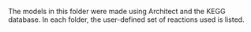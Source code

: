 The models in this folder were made using Architect and the KEGG database.
In each folder, the user-defined set of reactions used is listed.